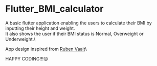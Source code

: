 # Flutter_BMI_calculator

A basic flutter application enabling the users to calculate their BMI by inputting their height and weight.\
It also shows the user if their BMI status is Normal, Overweight or Underweight.\

App design inspired from [Ruben Vaalt](https://dribbble.com/shots/4585382-Simple-BMI-Calculator)\

HAPPY CODING!!!😊


